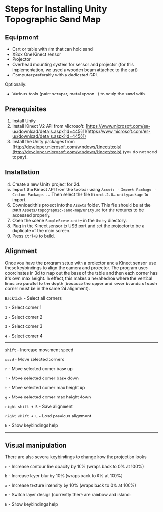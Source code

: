 # Steps for Installing Unity Topographic Sand Map

## Equipment
- Cart or table with rim that can hold sand
- XBox One Kinect sensor
- Projector
- Overhead mounting system for sensor and projector (for this implementation, we used a wooden beam attached to the cart)
- Computer preferably with a dedicated GPU

Optionally:
- Various tools (paint scraper, metal spoon...) to sculp the sand with


## Prerequisites
1. Install Unity
2. Install Kinect V2 API from Microsoft: [https://www.microsoft.com/en-us/download/details.aspx?id=44561](https://www.microsoft.com/en-us/download/details.aspx?id=44561)
3. Install the Unity packages from [http://developer.microsoft.com/windows/kinect/tools](http://developer.microsoft.com/windows/kinect/tools) (you do not need to pay).

## Installation
4. Create a new Unity project for 2d.
5. Import the Kinect API from the toolbar using `Assets → Import Package → Custom Package...`. Then select the file `Kinect.2.0….unitypackage` to import.
6. Download this project into the `Assets` folder. This file should be at the path `Assets/topographic-sand-map/Unity.md` for the textures to be accessed properly.
7. Open the scene `SampleScene.unity` in the `Unity` directory.
8. Plug in the Kinect sensor to USB port and set the projector to be a duplicate of the main screen.
9. Press `Ctrl+B` to build.

## Alignment
Once you have the program setup with a projector and a Kinect sensor, use these keybindings to align the camera and projector. The program uses coordinates in 3d to map out the base of the table and then each corner has it's own max height. In effect, this makes a hexahedron where the vertical lines are parallel to the depth (because the upper and lower bounds of each corner must be in the same 2d alignment).

`Backtick` - Select all corners

`1` - Select corner 1

`2` - Select corner 2

`3` - Select corner 3

`4` - Select corner 4

---

`shift` - Increase movement speed

`wasd` - Move selected corners

`r` - Move selected corner base up

`f` - Move selected corner base down

`t` - Move selected corner max height up

`g` - Move selected corner max height down

`right shift + S` - Save alignment

`right shift + L` - Load previous alignment

`h` - Show keybindings help

---

## Visual manipulation
There are also several keybindings to change how the projection looks.

`c` - Increase contour line opacity by 10% (wraps back to 0% at 100%)

`b` - Increase layer blur by 10% (wraps back to 0% at 100%)

`x` - Increase texture intensity by 10% (wraps back to 0% at 100%)

`n` - Switch layer design (currently there are rainbow and island)

`h` - Show keybindings help
